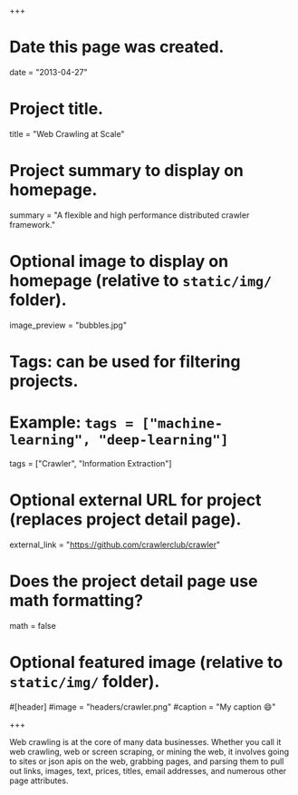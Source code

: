 +++
# Date this page was created.
date = "2013-04-27"

# Project title.
title = "Web Crawling at Scale"

# Project summary to display on homepage.
summary = "A flexible and high performance distributed crawler framework."

# Optional image to display on homepage (relative to `static/img/` folder).
image_preview = "bubbles.jpg"

# Tags: can be used for filtering projects.
# Example: `tags = ["machine-learning", "deep-learning"]`
tags = ["Crawler", "Information Extraction"]

# Optional external URL for project (replaces project detail page).
external_link = "https://github.com/crawlerclub/crawler"

# Does the project detail page use math formatting?
math = false

# Optional featured image (relative to `static/img/` folder).
#[header]
#image = "headers/crawler.png"
#caption = "My caption :smile:"

+++

Web crawling is at the core of many data businesses. Whether you call it web crawling, web or screen scraping, or mining the web, it involves going to sites or json apis on the web, grabbing pages, and parsing them to pull out links, images, text, prices, titles, email addresses, and numerous other page attributes.


